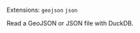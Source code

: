 <!--fused:filePreview-->
Extensions: `geojson` `json`

<!--fused:readme-->
Read a GeoJSON or JSON file with DuckDB.
